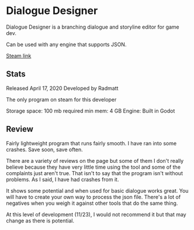 # Dialogue Designer

Dialogue Designer is a branching dialogue and storyline editor for game dev.

Can be used with any engine that supports JSON.

[Steam link](https://store.steampowered.com/app/1273620/Dialogue_Designer/)

## Stats

Released April 17, 2020
Developed by Radmatt

The only program on steam for this developer

Storage space: 100 mb required
min mem: 4 GB
Engine: Built in Godot

## Review

Fairly lightweight program that runs fairly smooth. I have ran into some crashes. Save soon, save often.

There are a variety of reviews on the page but some of them I don't really believe because they have very little time using the tool and some of the complaints just aren't true. That isn't to say that the program isn't without problems. As I said, I have had crashes from it. 

It shows some potential and when used for basic dialogue works great. You will have to create your own way to process the json file. There's a lot of negatives when you weigh it against other tools that do the same thing.

At this level of development (11/23), I would not recommend it but that may change as there is potential.
